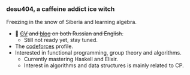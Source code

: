### desu404, a caffeine addict ice witch

Freezing in the snow of Siberia and learning algebra.
+ 🌱 ~~[CV](https://github.com/desu404/resume) and [blog](https://github.com/desu404/stay_tuned) on both Russian and English.~~
  + Still not ready yet, stay tuned.
+ The [codeforces](https://codeforces.com/profile/eloczka) profile.
+ Interested in functional programming, group theory and algorithms.
  + Currently mastering Haskell and Elixir.
  + Interest in algorithms and data structures is mainly related to CP.
